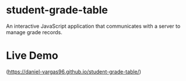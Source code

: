 # student-grade-table
An interactive JavaScript application that communicates with a server to manage grade records.

# Live Demo
(https://daniel-vargas96.github.io/student-grade-table/)

